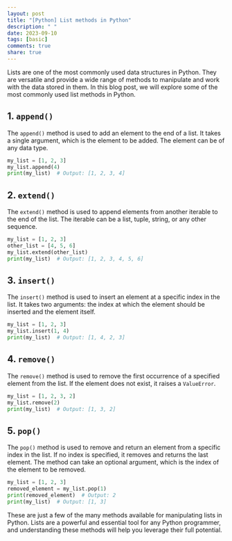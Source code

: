 ```yaml
---
layout: post
title: "[Python] List methods in Python"
description: " "
date: 2023-09-10
tags: [basic]
comments: true
share: true
---
```


Lists are one of the most commonly used data structures in Python. They are versatile and provide a wide range of methods to manipulate and work with the data stored in them. In this blog post, we will explore some of the most commonly used list methods in Python.

## 1. `append()`
The `append()` method is used to add an element to the end of a list. It takes a single argument, which is the element to be added. The element can be of any data type.

```python
my_list = [1, 2, 3]
my_list.append(4)
print(my_list)  # Output: [1, 2, 3, 4]
```

## 2. `extend()`
The `extend()` method is used to append elements from another iterable to the end of the list. The iterable can be a list, tuple, string, or any other sequence.

```python
my_list = [1, 2, 3]
other_list = [4, 5, 6]
my_list.extend(other_list)
print(my_list)  # Output: [1, 2, 3, 4, 5, 6]
```

## 3. `insert()`
The `insert()` method is used to insert an element at a specific index in the list. It takes two arguments: the index at which the element should be inserted and the element itself.

```python
my_list = [1, 2, 3]
my_list.insert(1, 4)
print(my_list)  # Output: [1, 4, 2, 3]
```

## 4. `remove()`
The `remove()` method is used to remove the first occurrence of a specified element from the list. If the element does not exist, it raises a `ValueError`.

```python
my_list = [1, 2, 3, 2]
my_list.remove(2)
print(my_list)  # Output: [1, 3, 2]
```

## 5. `pop()`
The `pop()` method is used to remove and return an element from a specific index in the list. If no index is specified, it removes and returns the last element. The method can take an optional argument, which is the index of the element to be removed.

```python
my_list = [1, 2, 3]
removed_element = my_list.pop(1)
print(removed_element)  # Output: 2
print(my_list)  # Output: [1, 3]
```

These are just a few of the many methods available for manipulating lists in Python. Lists are a powerful and essential tool for any Python programmer, and understanding these methods will help you leverage their full potential.
